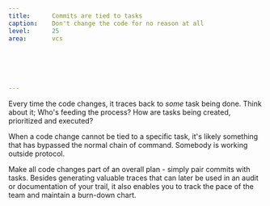 ```yaml
---
title:      Commits are tied to tasks
caption:    Don't change the code for no reason at all
level:      25
area:       vcs






---
```


Every time the code changes, it traces back to _some_ task being done.
Think about it; Who's feeding the process? How are tasks being created, prioritized and executed?

When a code change cannot be tied to a specific task, it's likely something that has bypassed the normal chain of command. Somebody is working outside protocol.

Make all code changes part of an overall plan - simply pair commits with tasks. Besides generating valuable traces that can later be used in an audit or documentation of your trail, it also enables you to track the pace of the team and maintain a burn-down chart.
